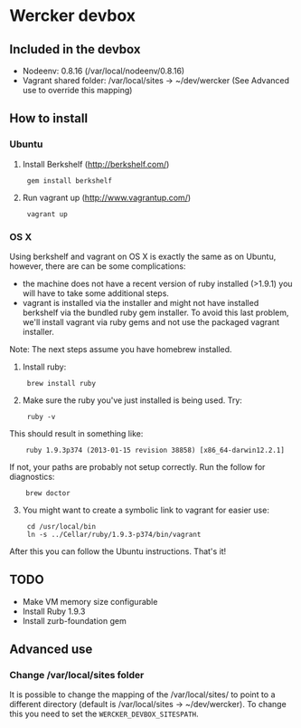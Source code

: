 # Wercker devbox

## Included in the devbox ##

- Nodeenv: 0.8.16 (/var/local/nodeenv/0.8.16)
- Vagrant shared folder: /var/local/sites -> ~/dev/wercker (See Advanced use to override this mapping)

## How to install ##

### Ubuntu ###

1. Install Berkshelf (http://berkshelf.com/)

        gem install berkshelf
2. Run vagrant up (http://www.vagrantup.com/)

        vagrant up


### OS X ###
Using berkshelf and vagrant on OS X is exactly the same as on Ubuntu, however, there are can be some complications:
* the machine does not have a recent version of ruby installed (>1.9.1) you will have to take some additional steps.
* vagrant is installed via the installer and might not have installed berkshelf via the bundled ruby gem installer. To avoid this last problem, we'll install vagrant via ruby gems and not use the packaged vagrant installer.

Note: The next steps assume you have homebrew installed.


1. Install ruby:

        brew install ruby


2. Make sure the ruby you've just installed is being used. Try:

        ruby -v

  This should result in something like:

        ruby 1.9.3p374 (2013-01-15 revision 38858) [x86_64-darwin12.2.1]

  If not, your paths are probably not setup correctly. Run the follow for diagnostics:

        brew doctor

3. You might want to create a symbolic link to vagrant for easier use:

        cd /usr/local/bin
        ln -s ../Cellar/ruby/1.9.3-p374/bin/vagrant

After this you can follow the Ubuntu instructions. That's it!

## TODO ##

- Make VM memory size configurable
- Install Ruby 1.9.3
- Install zurb-foundation gem

## Advanced use ##

### Change /var/local/sites folder ###

It is possible to change the mapping of the /var/local/sites/ to point to a different directory (default is /var/local/sites -> ~/dev/wercker). To change this you need to set the `WERCKER_DEVBOX_SITESPATH`.
```